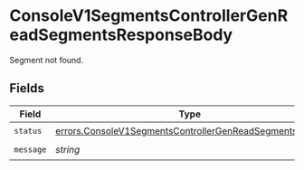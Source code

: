 # ConsoleV1SegmentsControllerGenReadSegmentsResponseBody

Segment not found.


## Fields

| Field                                                                                                                              | Type                                                                                                                               | Required                                                                                                                           | Description                                                                                                                        |
| ---------------------------------------------------------------------------------------------------------------------------------- | ---------------------------------------------------------------------------------------------------------------------------------- | ---------------------------------------------------------------------------------------------------------------------------------- | ---------------------------------------------------------------------------------------------------------------------------------- |
| `status`                                                                                                                           | [errors.ConsoleV1SegmentsControllerGenReadSegmentsStatus](../../models/errors/consolev1segmentscontrollergenreadsegmentsstatus.md) | :heavy_check_mark:                                                                                                                 | N/A                                                                                                                                |
| `message`                                                                                                                          | *string*                                                                                                                           | :heavy_check_mark:                                                                                                                 | N/A                                                                                                                                |